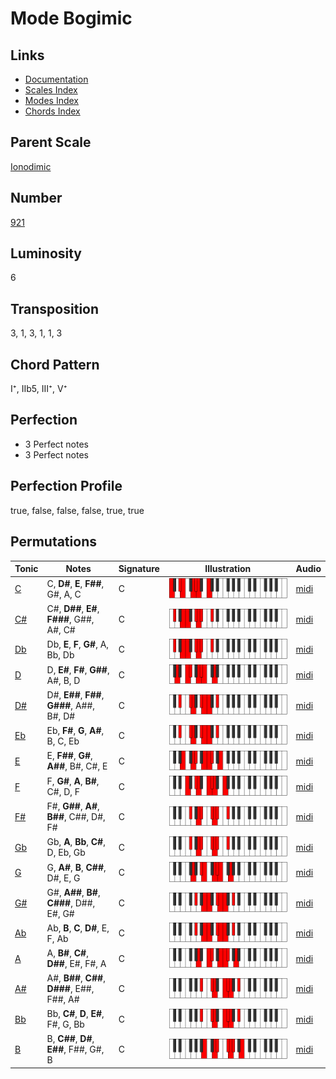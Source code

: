 # Mode Bogimic

## Links

- [Documentation](README.md)
- [Scales Index](Scales.md)
- [Modes Index](Modes.md)
- [Chords Index](Chords.md)

## Parent Scale

[Ionodimic](ScaleIonodimic.md)

## Number

[921](https://ianring.com/musictheory/scales/921)

## Luminosity

6

## Transposition

3, 1, 3, 1, 1, 3

## Chord Pattern

I⁺, IIb5, III⁺, V⁺

## Perfection

- 3 Perfect notes
- 3 Perfect notes

## Perfection Profile

true, false, false, false, true, true

## Permutations

| Tonic | Notes | Signature | Illustration | Audio |
|-------|-------|-----------|--------------|-------|
| [C](ModeCNaturalBogimic.md) | C, **D#**, **E**, **F##**, G#, A, C | C | ![CNaturalBogimic](ModeCNaturalBogimic.png) | [midi](https://github.com/edipermadi/music/blob/main/docs/ModeCNaturalBogimic.mid?raw=true) |
| [C#](ModeCSharpBogimic.md) | C#, **D##**, **E#**, **F###**, G##, A#, C# | C | ![CSharpBogimic](ModeCSharpBogimic.png) | [midi](https://github.com/edipermadi/music/blob/main/docs/ModeCSharpBogimic.mid?raw=true) |
| [Db](ModeDFlatBogimic.md) | Db, **E**, **F**, **G#**, A, Bb, Db | C | ![DFlatBogimic](ModeDFlatBogimic.png) | [midi](https://github.com/edipermadi/music/blob/main/docs/ModeDFlatBogimic.mid?raw=true) |
| [D](ModeDNaturalBogimic.md) | D, **E#**, **F#**, **G##**, A#, B, D | C | ![DNaturalBogimic](ModeDNaturalBogimic.png) | [midi](https://github.com/edipermadi/music/blob/main/docs/ModeDNaturalBogimic.mid?raw=true) |
| [D#](ModeDSharpBogimic.md) | D#, **E##**, **F##**, **G###**, A##, B#, D# | C | ![DSharpBogimic](ModeDSharpBogimic.png) | [midi](https://github.com/edipermadi/music/blob/main/docs/ModeDSharpBogimic.mid?raw=true) |
| [Eb](ModeEFlatBogimic.md) | Eb, **F#**, **G**, **A#**, B, C, Eb | C | ![EFlatBogimic](ModeEFlatBogimic.png) | [midi](https://github.com/edipermadi/music/blob/main/docs/ModeEFlatBogimic.mid?raw=true) |
| [E](ModeENaturalBogimic.md) | E, **F##**, **G#**, **A##**, B#, C#, E | C | ![ENaturalBogimic](ModeENaturalBogimic.png) | [midi](https://github.com/edipermadi/music/blob/main/docs/ModeENaturalBogimic.mid?raw=true) |
| [F](ModeFNaturalBogimic.md) | F, **G#**, **A**, **B#**, C#, D, F | C | ![FNaturalBogimic](ModeFNaturalBogimic.png) | [midi](https://github.com/edipermadi/music/blob/main/docs/ModeFNaturalBogimic.mid?raw=true) |
| [F#](ModeFSharpBogimic.md) | F#, **G##**, **A#**, **B##**, C##, D#, F# | C | ![FSharpBogimic](ModeFSharpBogimic.png) | [midi](https://github.com/edipermadi/music/blob/main/docs/ModeFSharpBogimic.mid?raw=true) |
| [Gb](ModeGFlatBogimic.md) | Gb, **A**, **Bb**, **C#**, D, Eb, Gb | C | ![GFlatBogimic](ModeGFlatBogimic.png) | [midi](https://github.com/edipermadi/music/blob/main/docs/ModeGFlatBogimic.mid?raw=true) |
| [G](ModeGNaturalBogimic.md) | G, **A#**, **B**, **C##**, D#, E, G | C | ![GNaturalBogimic](ModeGNaturalBogimic.png) | [midi](https://github.com/edipermadi/music/blob/main/docs/ModeGNaturalBogimic.mid?raw=true) |
| [G#](ModeGSharpBogimic.md) | G#, **A##**, **B#**, **C###**, D##, E#, G# | C | ![GSharpBogimic](ModeGSharpBogimic.png) | [midi](https://github.com/edipermadi/music/blob/main/docs/ModeGSharpBogimic.mid?raw=true) |
| [Ab](ModeAFlatBogimic.md) | Ab, **B**, **C**, **D#**, E, F, Ab | C | ![AFlatBogimic](ModeAFlatBogimic.png) | [midi](https://github.com/edipermadi/music/blob/main/docs/ModeAFlatBogimic.mid?raw=true) |
| [A](ModeANaturalBogimic.md) | A, **B#**, **C#**, **D##**, E#, F#, A | C | ![ANaturalBogimic](ModeANaturalBogimic.png) | [midi](https://github.com/edipermadi/music/blob/main/docs/ModeANaturalBogimic.mid?raw=true) |
| [A#](ModeASharpBogimic.md) | A#, **B##**, **C##**, **D###**, E##, F##, A# | C | ![ASharpBogimic](ModeASharpBogimic.png) | [midi](https://github.com/edipermadi/music/blob/main/docs/ModeASharpBogimic.mid?raw=true) |
| [Bb](ModeBFlatBogimic.md) | Bb, **C#**, **D**, **E#**, F#, G, Bb | C | ![BFlatBogimic](ModeBFlatBogimic.png) | [midi](https://github.com/edipermadi/music/blob/main/docs/ModeBFlatBogimic.mid?raw=true) |
| [B](ModeBNaturalBogimic.md) | B, **C##**, **D#**, **E##**, F##, G#, B | C | ![BNaturalBogimic](ModeBNaturalBogimic.png) | [midi](https://github.com/edipermadi/music/blob/main/docs/ModeBNaturalBogimic.mid?raw=true) |
